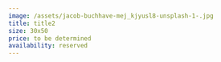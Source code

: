 ```yaml
---
image: /assets/jacob-buchhave-mej_kjyusl8-unsplash-1-.jpg
title: title2
size: 30x50
price: to be determined
availability: reserved
---
```

